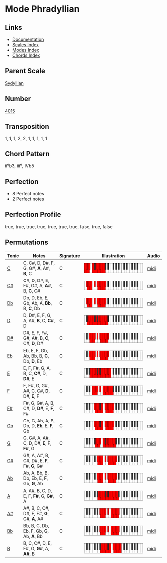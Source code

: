 # Mode Phradyllian

## Links

- [Documentation](README.md)
- [Scales Index](Scales.md)
- [Modes Index](Modes.md)
- [Chords Index](Chords.md)

## Parent Scale

[Sydyllian](ScaleSydyllian.md)

## Number

[4015](https://ianring.com/musictheory/scales/4015)

## Transposition

1, 1, 1, 2, 2, 1, 1, 1, 1, 1

## Chord Pattern

ii⁰b3, iii⁰, IVb5

## Perfection

- 8 Perfect notes
- 2 Perfect notes

## Perfection Profile

true, true, true, true, true, true, true, false, true, false

## Permutations

| Tonic | Notes | Signature | Illustration | Audio |
|-------|-------|-----------|--------------|-------|
| [C](ModeCNaturalPhradyllian.md) | C, C#, D, D#, F, G, G#, **A**, A#, **B**, C | C | ![CNaturalPhradyllian](ModeCNaturalPhradyllian.png) | [midi](https://github.com/edipermadi/music/blob/main/docs/ModeCNaturalPhradyllian.mid?raw=true) |
| [C#](ModeCSharpPhradyllian.md) | C#, D, D#, E, F#, G#, A, **A#**, B, **C**, C# | C | ![CSharpPhradyllian](ModeCSharpPhradyllian.png) | [midi](https://github.com/edipermadi/music/blob/main/docs/ModeCSharpPhradyllian.mid?raw=true) |
| [Db](ModeDFlatPhradyllian.md) | Db, D, Eb, E, Gb, Ab, A, **Bb**, B, **C**, Db | C | ![DFlatPhradyllian](ModeDFlatPhradyllian.png) | [midi](https://github.com/edipermadi/music/blob/main/docs/ModeDFlatPhradyllian.mid?raw=true) |
| [D](ModeDNaturalPhradyllian.md) | D, D#, E, F, G, A, A#, **B**, C, **C#**, D | C | ![DNaturalPhradyllian](ModeDNaturalPhradyllian.png) | [midi](https://github.com/edipermadi/music/blob/main/docs/ModeDNaturalPhradyllian.mid?raw=true) |
| [D#](ModeDSharpPhradyllian.md) | D#, E, F, F#, G#, A#, B, **C**, C#, **D**, D# | C | ![DSharpPhradyllian](ModeDSharpPhradyllian.png) | [midi](https://github.com/edipermadi/music/blob/main/docs/ModeDSharpPhradyllian.mid?raw=true) |
| [Eb](ModeEFlatPhradyllian.md) | Eb, E, F, Gb, Ab, Bb, B, **C**, Db, **D**, Eb | C | ![EFlatPhradyllian](ModeEFlatPhradyllian.png) | [midi](https://github.com/edipermadi/music/blob/main/docs/ModeEFlatPhradyllian.mid?raw=true) |
| [E](ModeENaturalPhradyllian.md) | E, F, F#, G, A, B, C, **C#**, D, **D#**, E | C | ![ENaturalPhradyllian](ModeENaturalPhradyllian.png) | [midi](https://github.com/edipermadi/music/blob/main/docs/ModeENaturalPhradyllian.mid?raw=true) |
| [F](ModeFNaturalPhradyllian.md) | F, F#, G, G#, A#, C, C#, **D**, D#, **E**, F | C | ![FNaturalPhradyllian](ModeFNaturalPhradyllian.png) | [midi](https://github.com/edipermadi/music/blob/main/docs/ModeFNaturalPhradyllian.mid?raw=true) |
| [F#](ModeFSharpPhradyllian.md) | F#, G, G#, A, B, C#, D, **D#**, E, **F**, F# | C | ![FSharpPhradyllian](ModeFSharpPhradyllian.png) | [midi](https://github.com/edipermadi/music/blob/main/docs/ModeFSharpPhradyllian.mid?raw=true) |
| [Gb](ModeGFlatPhradyllian.md) | Gb, G, Ab, A, B, Db, D, **Eb**, E, **F**, Gb | C | ![GFlatPhradyllian](ModeGFlatPhradyllian.png) | [midi](https://github.com/edipermadi/music/blob/main/docs/ModeGFlatPhradyllian.mid?raw=true) |
| [G](ModeGNaturalPhradyllian.md) | G, G#, A, A#, C, D, D#, **E**, F, **F#**, G | C | ![GNaturalPhradyllian](ModeGNaturalPhradyllian.png) | [midi](https://github.com/edipermadi/music/blob/main/docs/ModeGNaturalPhradyllian.mid?raw=true) |
| [G#](ModeGSharpPhradyllian.md) | G#, A, A#, B, C#, D#, E, **F**, F#, **G**, G# | C | ![GSharpPhradyllian](ModeGSharpPhradyllian.png) | [midi](https://github.com/edipermadi/music/blob/main/docs/ModeGSharpPhradyllian.mid?raw=true) |
| [Ab](ModeAFlatPhradyllian.md) | Ab, A, Bb, B, Db, Eb, E, **F**, Gb, **G**, Ab | C | ![AFlatPhradyllian](ModeAFlatPhradyllian.png) | [midi](https://github.com/edipermadi/music/blob/main/docs/ModeAFlatPhradyllian.mid?raw=true) |
| [A](ModeANaturalPhradyllian.md) | A, A#, B, C, D, E, F, **F#**, G, **G#**, A | C | ![ANaturalPhradyllian](ModeANaturalPhradyllian.png) | [midi](https://github.com/edipermadi/music/blob/main/docs/ModeANaturalPhradyllian.mid?raw=true) |
| [A#](ModeASharpPhradyllian.md) | A#, B, C, C#, D#, F, F#, **G**, G#, **A**, A# | C | ![ASharpPhradyllian](ModeASharpPhradyllian.png) | [midi](https://github.com/edipermadi/music/blob/main/docs/ModeASharpPhradyllian.mid?raw=true) |
| [Bb](ModeBFlatPhradyllian.md) | Bb, B, C, Db, Eb, F, Gb, **G**, Ab, **A**, Bb | C | ![BFlatPhradyllian](ModeBFlatPhradyllian.png) | [midi](https://github.com/edipermadi/music/blob/main/docs/ModeBFlatPhradyllian.mid?raw=true) |
| [B](ModeBNaturalPhradyllian.md) | B, C, C#, D, E, F#, G, **G#**, A, **A#**, B | C | ![BNaturalPhradyllian](ModeBNaturalPhradyllian.png) | [midi](https://github.com/edipermadi/music/blob/main/docs/ModeBNaturalPhradyllian.mid?raw=true) |
